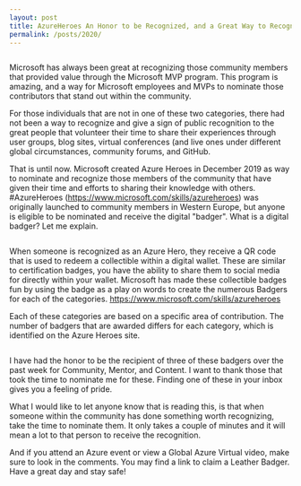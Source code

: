 ```yaml
---
layout: post
title: AzureHeroes An Honor to be Recognized, and a Great Way to Recognize Others
permalink: /posts/2020/
---
```


<!-- wp:image {"id":644,"sizeSlug":"large"} -->
<figure class="wp-block-image size-large"><img src="https://captainhyperscaler.files.wordpress.com/2020/05/img_1390.jpg?w=828" alt="" class="wp-image-644"/></figure>
<!-- /wp:image -->

<!-- wp:paragraph -->
<p>Microsoft has always been great at recognizing those community members that provided value through the Microsoft MVP program. This program is amazing, and a way for Microsoft employees and MVPs to nominate those contributors that stand out within the community.  </p>
<!-- /wp:paragraph -->

<!-- wp:paragraph -->
<p>For those individuals that are not in one of these two categories, there had not been a way to recognize and give a sign of public recognition to the great people that volunteer their time to share their experiences through user groups, blog sites, virtual conferences (and live ones under different global circumstances, community forums, and GitHub. </p>
<!-- /wp:paragraph -->

<!-- wp:paragraph -->
<p>That is until now. Microsoft created Azure Heroes in December 2019 as way to nominate and recognize those members of the community that have given their time and efforts to sharing their knowledge with others. #AzureHeroes (<a href="https://www.microsoft.com/skills/azureheroes">https://www.microsoft.com/skills/azureheroes</a>) was originally launched to community members in Western Europe, but anyone is eligible to be nominated and receive the digital "badger". What is a digital badger? Let me explain. </p>
<!-- /wp:paragraph -->

<!-- wp:image {"id":645,"sizeSlug":"large"} -->
<figure class="wp-block-image size-large"><img src="https://captainhyperscaler.files.wordpress.com/2020/05/img_1374.jpg?w=469" alt="" class="wp-image-645"/></figure>
<!-- /wp:image -->

<!-- wp:paragraph -->
<p>When someone is recognized as an Azure Hero, they receive a QR code that is used to redeem a collectible within a digital wallet. These are similar to certification badges, you have the ability to share them to social media for directly within your wallet. Microsoft has made these collectible badges fun by using the badge as a play on words to create the numerous Badgers for each of the categories. <a href="https://www.microsoft.com/skills/azureheroes">https://www.microsoft.com/skills/azureheroes</a></p>
<!-- /wp:paragraph -->

<!-- wp:paragraph -->
<p>Each of these categories are based on a specific area of contribution. The number of badgers that are awarded differs for each category, which is identified on the Azure Heroes site. </p>
<!-- /wp:paragraph -->

<!-- wp:image {"id":646,"sizeSlug":"large"} -->
<figure class="wp-block-image size-large"><img src="https://captainhyperscaler.files.wordpress.com/2020/05/img_1375.jpg?w=447" alt="" class="wp-image-646"/></figure>
<!-- /wp:image -->

<!-- wp:paragraph -->
<p>I have had the honor to be the recipient of three of these badgers over the past week for Community, Mentor, and Content. I want to thank those that took the time to nominate me for these. Finding one of these in your inbox gives you a feeling of pride. </p>
<!-- /wp:paragraph -->

<!-- wp:paragraph -->
<p>What I would like to let anyone know that is reading this, is that when someone within the community has done something worth recognizing, take the time to nominate them. It only takes a couple of minutes and it will mean a lot to that person to receive the recognition. </p>
<!-- /wp:paragraph -->

<!-- wp:paragraph -->
<p>And if you attend an Azure event or view a Global Azure Virtual video, make sure to look in the comments. You may find a link to claim a Leather Badger.  Have a great day and stay safe!</p>
<!-- /wp:paragraph -->

<!-- wp:image {"id":648,"sizeSlug":"large"} -->
<figure class="wp-block-image size-large"><img src="https://captainhyperscaler.files.wordpress.com/2020/05/img_1371-1.jpg?w=828" alt="" class="wp-image-648"/></figure>
<!-- /wp:image -->